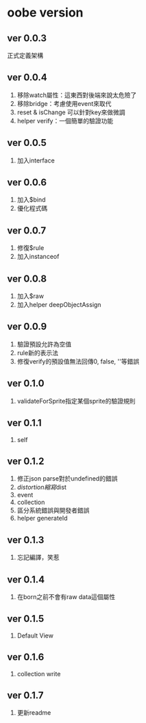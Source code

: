 # oobe version

## ver 0.0.3

正式定義架構

## ver 0.0.4

1. 移除watch屬性：這東西對後端來說太危險了
4. 移除bridge：考慮使用event來取代
2. reset & isChange 可以針對key來做微調
3. helper verify：一個簡單的驗證功能

## ver 0.0.5

1. 加入interface

## ver 0.0.6

1. 加入$bind
2. 優化程式碼

## ver 0.0.7

1. 修復$rule
2. 加入instanceof

## ver 0.0.8

1. 加入$raw
2. 加入helper deepObjectAssign

## ver 0.0.9

1. 驗證預設允許為空值
2. rule新的表示法
3. 修復verify的預設值無法回傳0, false, ''等錯誤

## ver 0.1.0

1. validateForSprite指定某個sprite的驗證規則

## ver 0.1.1

1. self

## ver 0.1.2

1. 修正json parse對於undefined的錯誤
2. $distortion縮寫$dist
3. event
4. collection
5. 區分系統錯誤與開發者錯誤
6. helper generateId

## ver 0.1.3

1. 忘記編譯，笑惹

## ver 0.1.4

1. 在born之前不會有raw data這個屬性

## ver 0.1.5

1. Default View

## ver 0.1.6

1. collection write

## ver 0.1.7

1. 更新readme

